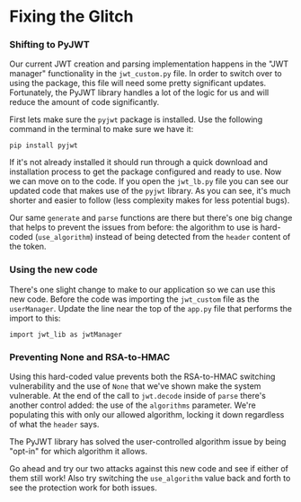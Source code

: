 # Fixing the Glitch

### Shifting to PyJWT

Our current JWT creation and parsing implementation happens in the "JWT manager" functionality in the `jwt_custom.py` file. In order to switch over to using the package, this file will need some pretty significant updates. Fortunately, the PyJWT library handles a lot of the logic for us and will reduce the amount of code significantly.

First lets make sure the `pyjwt` package is installed. Use the following command in the terminal to make sure we have it:

```
pip install pyjwt
```

If it's not already installed it should run through a quick download and installation process to get the package configured and ready to use. Now we can move on to the code. If you open the `jwt_lb.py` file you can see our updated code that makes use of the `pyjwt` library. As you can see, it's much shorter and easier to follow (less complexity makes for less potential bugs).

Our same `generate` and `parse` functions are there but there's one big change that helps to prevent the issues from before: the algorithm to use is hard-coded (`use_algorithm`) instead of being detected from the `header` content of the token. 

### Using the new code

There's one slight change to make to our application so we can use this new code. Before the code was importing the `jwt_custom` file as the `userManager`. Update the line near the top of the `app.py` file that performs the import to this:

```
import jwt_lib as jwtManager
```

### Preventing None and RSA-to-HMAC

Using this hard-coded value prevents both the RSA-to-HMAC switching vulnerability and the use of `None` that we've shown make the system vulnerable. At the end of the call to `jwt.decode` inside of `parse` there's another control added: the use of the `algorithms` parameter. We're populating this with only our allowed algorithm, locking it down regardless of what the `header` says.

The PyJWT library has solved the user-controlled algorithm issue by being "opt-in" for which algorithm it allows.

Go ahead and try our two attacks against this new code and see if either of them still work! Also try switching the `use_algorithm` value back and forth to see the protection work for both issues.
